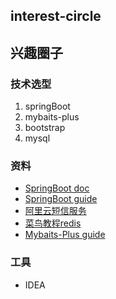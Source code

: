 ## interest-circle
## 兴趣圈子

### 技术选型
1. springBoot
2. mybaits-plus
3. bootstrap
4. mysql

### 资料
- [SpringBoot doc](https://docs.spring.io/spring-boot/docs/current/reference/html/)
- [SpringBoot guide](https://spring.io/guides/gs/spring-boot/)
- [阿里云短信服务](https://help.aliyun.com/document_detail/102715.html?spm=a2c4g.11186623.6.603.17c85f30G8XbeS)
- [菜鸟教程redis](https://www.runoob.com/redis/redis-tutorial.html)
- [Mybaits-Plus guide](https://mp.baomidou.com/guide/)
### 工具
- IDEA

 